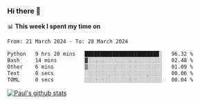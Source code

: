 ### Hi there 👋

📊 **This week I spent my time on**
<!--START_SECTION:waka-->

```txt
From: 21 March 2024 - To: 28 March 2024

Python   9 hrs 20 mins   ████████████████████████░   96.32 %
Bash     14 mins         ▓░░░░░░░░░░░░░░░░░░░░░░░░   02.48 %
Other    6 mins          ▒░░░░░░░░░░░░░░░░░░░░░░░░   01.09 %
Text     0 secs          ░░░░░░░░░░░░░░░░░░░░░░░░░   00.06 %
TOML     0 secs          ░░░░░░░░░░░░░░░░░░░░░░░░░   00.04 %
```

<!--END_SECTION:waka-->


[![Paul's github stats](https://github-readme-stats.vercel.app/api?username=mickeyouyou&theme=dracula&show_icons=true)](https://github.com/anuraghazra/github-readme-stats)

